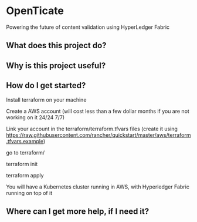 # OpenTicate
Powering the future of content validation using HyperLedger Fabric

## What does this project do?
## Why is this project useful?
## How do I get started?
Install terraform on your machine

Create a AWS account (will cost less than a few dollar months if you are not working on it 24/24 7/7)

Link your account in the terraform/terraform.tfvars files (create it using https://raw.githubusercontent.com/rancher/quickstart/master/aws/terraform.tfvars.example)

go to terraform/

terraform init

terraform apply


You will have a Kubernetes cluster running in AWS, with Hyperledger Fabric running on top of it

## Where can I get more help, if I need it?
